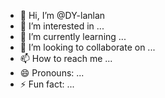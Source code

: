 - 👋 Hi, I’m @DY-lanlan
- 👀 I’m interested in ...
- 🌱 I’m currently learning ...
- 💞️ I’m looking to collaborate on ...
- 📫 How to reach me ...
- 😄 Pronouns: ...
- ⚡ Fun fact: ...

<!---
DY-lanlan/DY-lanlan is a ✨ special ✨ repository because its `README.md` (this file) appears on your GitHub profile.
You can click the Preview link to take a look at your changes.
--->
